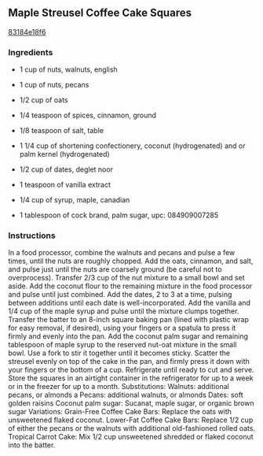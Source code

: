 ## Maple Streusel Coffee Cake Squares

[83184e18f6](http://www.cookstr.com/recipes/maple-streusel-coffee-cake-squares)

### Ingredients

 - 1 cup of nuts, walnuts, english

 - 1 cup of nuts, pecans

 - 1/2 cup of oats

 - 1/4 teaspoon of spices, cinnamon, ground

 - 1/8 teaspoon of salt, table

 - 1 1/4 cup of shortening confectionery, coconut (hydrogenated) and or palm kernel (hydrogenated)

 - 1/2 cup of dates, deglet noor

 - 1 teaspoon of vanilla extract

 - 1/4 cup of syrup, maple, canadian

 - 1 tablespoon of cock brand, palm sugar, upc: 084909007285

### Instructions

In a food processor, combine the walnuts and pecans and pulse a few times, until the nuts are roughly chopped. Add the oats, cinnamon, and salt, and pulse just until the nuts are coarsely ground (be careful not to overprocess). Transfer 2/3 cup of the nut mixture to a small bowl and set aside. Add the coconut flour to the remaining mixture in the food processor and pulse until just combined. Add the dates, 2 to 3 at a time, pulsing between additions until each date is well-incorporated. Add the vanilla and 1/4 cup of the maple syrup and pulse until the mixture clumps together. Transfer the batter to an 8-inch square baking pan (lined with plastic wrap for easy removal, if desired), using your fingers or a spatula to press it firmly and evenly into the pan. Add the coconut palm sugar and remaining tablespoon of maple syrup to the reserved nut-oat mixture in the small bowl. Use a fork to stir it together until it becomes sticky. Scatter the streusel evenly on top of the cake in the pan, and firmly press it down with your fingers or the bottom of a cup. Refrigerate until ready to cut and serve. Store the squares in an airtight container in the refrigerator for up to a week or in the freezer for up to a month. Substitutions: Walnuts: additional pecans, or almonds a Pecans: additional walnuts, or almonds Dates: soft golden raisins Coconut palm sugar: Sucanat, maple sugar, or organic brown sugar Variations: Grain-Free Coffee Cake Bars: Replace the oats with unsweetened flaked coconut. Lower-Fat Coffee Cake Bars: Replace 1/2 cup of either the pecans or the walnuts with additional old-fashioned rolled oats. Tropical Carrot Cake: Mix 1/2 cup unsweetened shredded or flaked coconut into the batter.
